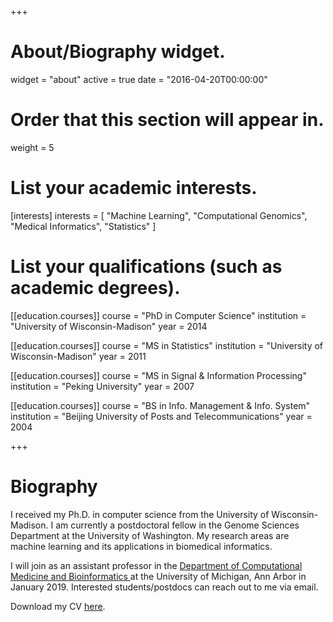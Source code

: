 +++
# About/Biography widget.
widget = "about"
active = true
date = "2016-04-20T00:00:00"

# Order that this section will appear in.
weight = 5

# List your academic interests.
[interests]
  interests = [
    "Machine Learning",
    "Computational Genomics",
    "Medical Informatics",
    "Statistics"
  ]

# List your qualifications (such as academic degrees).
[[education.courses]]
  course = "PhD in Computer Science"
  institution = "University of Wisconsin-Madison"
  year = 2014

[[education.courses]]
  course = "MS in Statistics"
  institution = "University of Wisconsin-Madison"
  year = 2011

[[education.courses]]
  course = "MS in Signal & Information Processing"
  institution = "Peking University"
  year = 2007

[[education.courses]]
  course = "BS in Info. Management & Info. System"
  institution = "Beijing University of Posts and Telecommunications"
  year = 2004
 
+++

# Biography

I received my Ph.D. in computer science from the University of Wisconsin-Madison. I am currently a postdoctoral fellow in the Genome Sciences Department at the University of Washington. My research areas are machine learning and its applications in biomedical informatics. 

I will join as an assistant professor in the <a href="https://medicine.umich.edu/dept/computational-medicine-bioinformatics"> Department of Computational Medicine and Bioinformatics </a> at the University of Michigan, Ann Arbor in January 2019. Interested students/postdocs can reach out to me via email. 

Download my CV <a href="/files/CV_liu.pdf">here</a>.


